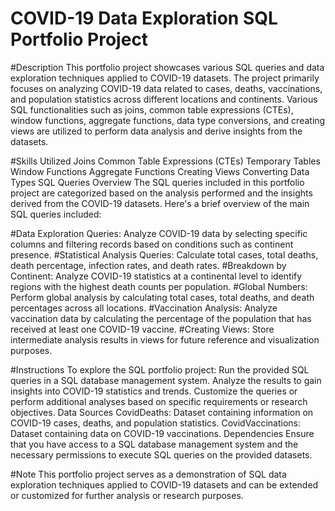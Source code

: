 # COVID-19 Data Exploration SQL Portfolio Project

#Description
This portfolio project showcases various SQL queries and data exploration techniques applied to COVID-19 datasets. The project primarily focuses on analyzing COVID-19 data related to cases, deaths, vaccinations, and population statistics across different locations and continents. Various SQL functionalities such as joins, common table expressions (CTEs), window functions, aggregate functions, data type conversions, and creating views are utilized to perform data analysis and derive insights from the datasets.

#Skills Utilized
Joins
Common Table Expressions (CTEs)
Temporary Tables
Window Functions
Aggregate Functions
Creating Views
Converting Data Types
SQL Queries Overview
The SQL queries included in this portfolio project are categorized based on the analysis performed and the insights derived from the COVID-19 datasets. Here's a brief overview of the main SQL queries included:

#Data Exploration Queries:
Analyze COVID-19 data by selecting specific columns and filtering records based on conditions such as continent presence.
#Statistical Analysis Queries:
Calculate total cases, total deaths, death percentage, infection rates, and death rates.
#Breakdown by Continent:
Analyze COVID-19 statistics at a continental level to identify regions with the highest death counts per population.
#Global Numbers:
Perform global analysis by calculating total cases, total deaths, and death percentages across all locations.
#Vaccination Analysis:
Analyze vaccination data by calculating the percentage of the population that has received at least one COVID-19 vaccine.
#Creating Views:
Store intermediate analysis results in views for future reference and visualization purposes.

#Instructions To explore the SQL portfolio project:
Run the provided SQL queries in a SQL database management system.
Analyze the results to gain insights into COVID-19 statistics and trends.
Customize the queries or perform additional analyses based on specific requirements or research objectives.
Data Sources
CovidDeaths: Dataset containing information on COVID-19 cases, deaths, and population statistics.
CovidVaccinations: Dataset containing data on COVID-19 vaccinations.
Dependencies
Ensure that you have access to a SQL database management system and the necessary permissions to execute SQL queries on the provided datasets.

#Note
This portfolio project serves as a demonstration of SQL data exploration techniques applied to COVID-19 datasets and can be extended or customized for further analysis or research purposes.
